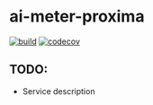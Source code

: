 # ai-meter-proxima

[![build](https://github.com/ximtech/ai-meter-proxima/actions/workflows/build.yml/badge.svg)](https://github.com/ximtech/ai-meter-proxima/actions/workflows/build.yml)
[![codecov](https://codecov.io/gh/ximtech/ai-meter-proxima/graph/badge.svg?token=sk52IIbiSK)](https://codecov.io/gh/ximtech/ai-meter-proxima)


## TODO:
- Service description